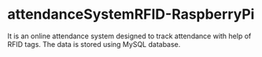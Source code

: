 # attendanceSystemRFID-RaspberryPi
It is an online attendance system designed to track attendance with help of RFID tags. The data is stored using MySQL database.
